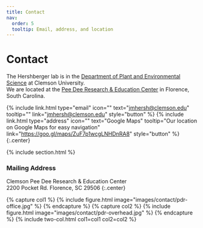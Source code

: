 ```yaml
---
title: Contact
nav:
  order: 5
  tooltip: Email, address, and location
---
```


# <i class="fas fa-envelope"></i>Contact

The Hershberger lab is in the [Department of Plant and Environmental Science](https://www.clemson.edu/cafls/plant-environmental-sciences/) at Clemson University.  
We are located at the [Pee Dee Research & Education Center](https://www.clemson.edu/cafls/research/peedee/) in Florence, South Carolina.

{%
  include link.html
  type="email"
  icon=""
  text="jmhersh@clemson.edu"
  tooltip=""
  link="jmhersh@clemson.edu"
  style="button"
%}
{%
  include link.html
  type="address"
  icon=""
  text="Google Maps"
  tooltip="Our location on Google Maps for easy navigation"
  link="https://goo.gl/maps/ZuF7p1wcgLNHDnRA8"
  style="button"
%}
{:.center}

{% include section.html %}

### <i class="fas fa-mail-bulk"></i>Mailing Address

Clemson Pee Dee Research & Education Center  
2200 Pocket Rd. Florence, SC  29506
{:.center}

{% capture col1 %}
{%
  include figure.html
  image="images/contact/pdr-office.jpg"
%}
{% endcapture %}
{% capture col2 %}
{%
  include figure.html
  image="images/contact/pdr-overhead.jpg"
%}
{% endcapture %}
{% include two-col.html col1=col1 col2=col2 %}

